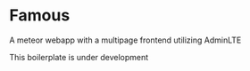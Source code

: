 # Famous
A meteor webapp with a multipage frontend utilizing AdminLTE

This boilerplate is under development
